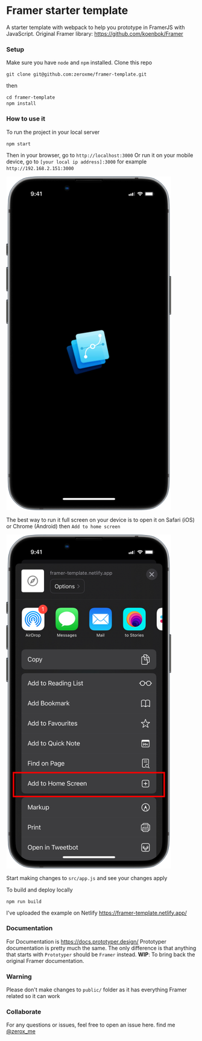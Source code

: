 # Framer starter template

A starter template with webpack to help you prototype in FramerJS with JavaScript.
Original Framer library: https://github.com/koenbok/Framer

### Setup

Make sure you have `node` and `npm` installed.
Clone this repo

```
git clone git@github.com:zeroxme/framer-template.git
```

then

```
cd framer-template
npm install
```

### How to use it

To run the project in your local server

```
npm start
```

Then in your browser, go to `http://localhost:3000`
Or run it on your mobile device, go to `[your local ip address]:3000` for example `http://192.168.2.151:3000`

<img src="example.png" width="437" height="882" />

The best way to run it full screen on your device is to open it on Safari (iOS) or Chrome (Android) then `Add to home screen`

<img src="add-to-home-screen.png" width="437" height="882" />

Start making changes to `src/app.js` and see your changes apply

To build and deploy locally

```
npm run build
```
I've uploaded the example on Netlify https://framer-template.netlify.app/

### Documentation

For Documentation is https://docs.prototyper.design/
Prototyper documentation is pretty much the same. The only difference is that anything that starts with `Prototyper` should be `Framer` instead.
<b>WIP</b>: To bring back the original Framer documentation.

### Warning

Please don't make changes to `public/` folder as it has everything Framer related so it can work

### Collaborate

For any questions or issues, feel free to open an issue here.
find me [@zerox_me](https://twitter.com/zerox_me)
